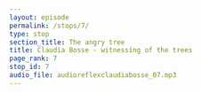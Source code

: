 ```yaml
---
layout: episode
permalink: /stops/7/
type: stop
section_title: The angry tree
title: Claudia Bosse - witnessing of the trees
page_rank: 7
stop_id: 7
audio_file: audioreflexclaudiabosse_07.mp3
---
```

